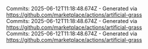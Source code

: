 Commits: 2025-06-12T11:18:48.674Z - Generated via https://github.com/marketplace/actions/artificial-grass
<br>
Commits: 2025-06-12T11:18:48.674Z - Generated via https://github.com/marketplace/actions/artificial-grass
<br>
Commits: 2025-06-12T11:18:48.674Z - Generated via https://github.com/marketplace/actions/artificial-grass
<br>
